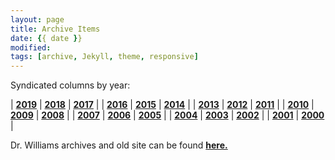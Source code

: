 ```yaml
---
layout: page
title: Archive Items
date: {{ date }}
modified:
tags: [archive, Jekyll, theme, responsive]
---
```


Syndicated columns by year:

| **[2019](/posts/2018)** | **[2018](/posts/2018)** | **[2017](/posts/2017)** |
| **[2016](/posts/2016)** | **[2015](/posts/2015)** | **[2014](/posts/2014)** |
| **[2013](/posts/2013)** | **[2012](/posts/2012)** | **[2011](/posts/2011)** |
| **[2010](/posts/2010)** | **[2009](/posts/2009)** | **[2008](/posts/2008)** |
| **[2007](/posts/2007)** | **[2006](/posts/2006)** | **[2005](/posts/2005)** |
| **[2004](/posts/2004)** | **[2003](/posts/2003)** | **[2002](/posts/2002)** |
| **[2001](/posts/2001)** | **[2000](/posts/2000)** |

Dr. Williams archives and old site can be found [**here.**](http://econfaculty.gmu.edu/wew/)
